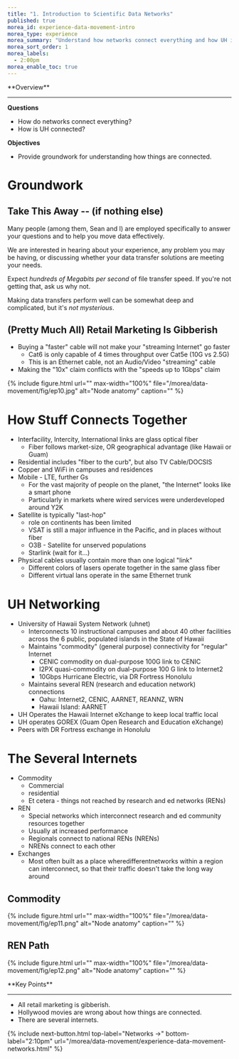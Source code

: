 ```yaml
---
title: "1. Introduction to Scientific Data Networks"
published: true
morea_id: experience-data-movement-intro
morea_type: experience
morea_summary: "Understand how networks connect everything and how UH is connected."
morea_sort_order: 1
morea_labels:
  - 2:00pm
morea_enable_toc: true
---
```


<div class="alert alert-success mt-3" role="alert" markdown="1">
<i class="fa-solid fa-globe fa-xl"></i> **Overview**
<hr/>

**Questions**
  * How do networks connect everything?
  * How is UH connected? 

 **Objectives**
  * Provide groundwork for understanding how things are connected.

</div>

# Groundwork

## Take This Away -- (if nothing else)

Many people (among them, Sean and I) are employed specifically to answer your questions and to help you move data effectively.

We are interested in hearing about your experience, any problem you may be having, or discussing whether your data transfer solutions are meeting your needs.

Expect _hundreds of Megabits per second_ of file transfer speed. If you're not getting that, ask us why not.

Making data transfers perform well can be somewhat deep and complicated, but it's _not mysterious_.
<div class="alert alert-info" role="alert" markdown="1">

## (Pretty Much All) Retail Marketing Is Gibberish 
* Buying a "faster" cable will not make your "streaming Internet" go faster
   * Cat6 is only capable of 4 times throughput over Cat5e (10G vs 2.5G)
   * This is an Ethernet cable, not an Audio/Video "streaming" cable
 * Making the "10x" claim conflicts with the "speeds up to 1Gbps" claim

</div>

{% include figure.html url="" max-width="100%" file="/morea/data-movement/fig/ep10.jpg" alt="Node anatomy" caption="" %}

# How Stuff Connects Together

* Interfacility, Intercity, International links are glass optical fiber
  * Fiber follows market-size, OR geographical advantage (like Hawaii or Guam)
* Residential includes "fiber to the curb", but also TV Cable/DOCSIS
* Copper and WiFi in campuses and residences
* Mobile - LTE, further Gs
  * For the vast majority of people on the planet, "the Internet" looks like a smart phone
  * Particularly in markets where wired services were underdeveloped around Y2K
* Satellite is typically "last-hop"
  * role on continents has been limited
  * VSAT is still a major influence in the Pacific, and in places without fiber
  * O3B - Satellite for unserved populations
  * Starlink (wait for it…)
* Physical cables usually contain more than one logical "link"
  * Different colors of lasers operate together in the same glass fiber
  * Different virtual lans operate in the same Ethernet trunk

# UH Networking

* University of Hawaii System Network (uhnet)
  * Interconnects 10 instructional campuses and about 40 other facilities across the 6 public, populated islands in the State of Hawaii
  * Maintains "commodity" (general purpose) connectivity for "regular" Internet
    * CENIC commodity on dual-purpose 100G link to CENIC
    * I2PX quasi-commodity on dual-purpose 100 G link to Internet2
    * 10Gbps Hurricane Electric, via DR Fortress Honolulu
  * Maintains several REN (research and education network) connections
    * Oahu: Internet2, CENIC, AARNET, REANNZ, WRN
    * Hawaii Island: AARNET
* UH Operates the Hawaii Internet eXchange to keep local traffic local
* UH operates GOREX (Guam Open Research and Education eXchange)
* Peers with DR Fortress exchange in Honolulu

# The Several Internets

* Commodity
  * Commercial
  * residential
  * Et cetera - things not reached by research and ed networks (RENs)
* REN
  * Special networks which interconnect research and ed community resources together
  * Usually at increased performance
  * Regionals connect to national RENs (NRENs)
  * NRENs connect to each other
* Exchanges
  * Most often built as a place wheredifferentnetworks within a region can interconnect, so that their traffic doesn't take the long way around

## Commodity

{% include figure.html url="" max-width="100%" file="/morea/data-movement/fig/ep11.png" alt="Node anatomy" caption="" %}

## REN Path

{% include figure.html url="" max-width="100%" file="/morea/data-movement/fig/ep12.png" alt="Node anatomy" caption="" %}

<div class="alert alert-success mt-3" role="alert" markdown="1">
<i class="fa-solid fa-globe fa-xl"></i> **Key Points**
<hr/>

  * All retail marketing is gibberish. 
  * Hollywood movies are wrong about how things are connected. 
  * There are several internets.
</div>

{% include next-button.html
  top-label="Networks ->"
  bottom-label="2:10pm"
  url="/morea/data-movement/experience-data-movement-networks.html" %}
